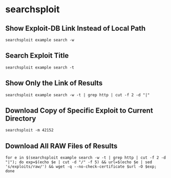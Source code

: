 # searchsploit

## Show Exploit-DB Link Instead of Local Path

```
searchsploit example search -w
```

## Search Exploit Title

```
searchsploit example search -t
```

## Show Only the Link of Results

```
searchsploit example search -w -t | grep http | cut -f 2 -d "|"
```

## Download Copy of Specific Exploit to Current Directory

```
searchsploit -m 42152
```

## Download All RAW Files of Results

```
for e in $(searchsploit example search -w -t | grep http | cut -f 2 -d "|"); do exp=$(echo $e | cut -d "/" -f 5) && url=$(echo $e | sed 's/exploits/raw/') && wget -q --no-check-certificate $url -O $exp; done
```
